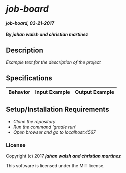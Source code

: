 # _job-board_

#### _job-board, 03-21-2017_

#### By _**jahan walsh and christian martinez**_

## Description
_Example text for the description of the project_


## Specifications

| Behavior                   | Input Example     | Output Example    |
| -------------------------- | -----------------:| -----------------:|



## Setup/Installation Requirements

* _Clone the repository_
* _Run the command 'gradle run'_
* _Open browser and go to localhost:4567_


### License

Copyright (c) 2017 **_jahan walsh and christian martinez_**

This software is licensed under the MIT license.
